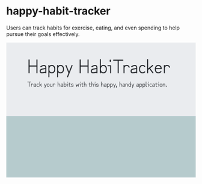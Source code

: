 # happy-habit-tracker
Users can track habits for exercise, eating, and even spending to help pursue their goals effectively.

![Screenshot](./assets/images/screenshot1.png)